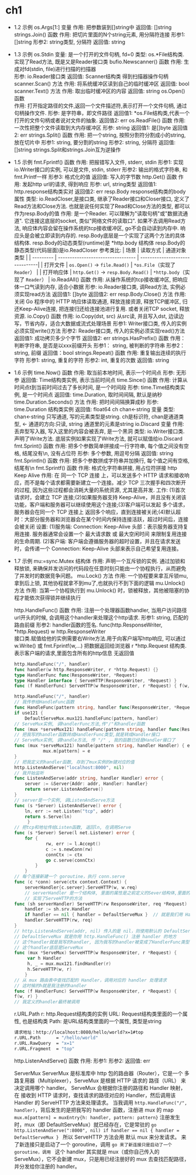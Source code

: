 # ch1
* 1.2 示例
    os.Args[1:]
        变量
        作用:   把参数装到[]string中
        返回值: []string
    strings.Join()
        函数
        作用:   把切片里面的N个string元素, 用分隔符连接
        形参1:  []string
        形参2:  string类型, 分隔符
        返回值: string
* 1.3 示例
    os.Stdin
        变量: 是一个打开的文件句柄, fd=0
        类型: os.*File结构类. 实现了Read方法, 既是又是Reader接口类
    bufio.Newscanner()
        函数
        作用:   生成对fd(stdin, file)进行扫描的扫描器        
        形参:   io.Reader接口类 
        返回值: Scanner结构类 得到扫描器操作句柄
    scanner.Scan()
        方法
        作用:   将系统缓冲区读到自己的临时缓冲区
        返回值: bool
    scanner.Text()
        方法 
        作用:   取出临时缓冲区的内容
        返回值: string
    os.Open()
        函数      
        作用:    打开指定路径的文件,返回一个文件描述符,表示打开一个文件句柄, 通过句柄操作文件.
        形参:    是字符串，即文件路径
        返回值1: *os.File结构类,代表一个打开的文件句柄或者说对文件的抽象.
        返回值2: err
    os.ReadFile()
        函数
        作用:    一次性把整个文件读取到大内存缓冲区
        形参:    string
        返回值1: 是[]byte
        返回值2: err
    strings.Split()
        函数
        作用:   把一个string, 按照分割符分割成小的string, 放在切片中
        形参1:  string, 要分割的string
        形参2:  string, 分隔符
        返回值: []string
        strings.Split和strings.Join互为逆操作
* 1.5 示例
    fmt.Fprintf()
        函数
        作用:   把报错写入文件, stderr, stdin
        形参1:  实现io.Writer接口的实例, 可以是文件, stdin, stderr
        形参2:  输出的格式字符串, 和fmt.Printf一样
        形参3:  格式化的值
        返回值: 写入的字节数
    http.Get()
        函数
        作用:    发起http url的请求, 得到响应
        形参:    url, string类型
        返回值1: http.response结构类实对
        返回值2: err
    resp.Body
        response结构类的body属性
        类型:  io.ReadCloser,是接口类, 继承了Reader接口和Closer接口, 定义了Read方法和Close方法. 也就是说任何实现了Read和Close方法的类型, 都可以作为resp.Body的值
        作用:  是一个Reader. 可以理解为"读取句柄"或"数据流通道". 它连接这底层的socket, 类似"网络文件的读取口". 如果不去调用Read方法, 响应体内容会留在操作系统的tcp接收缓冲区, go不会自动读到内存中. 响应头是会被立即读到内存的.
        resp.Body底层是一个实现了这两个方法的具体结构体.
        resp.Body的动态类型(runtime)是 *http.body 结构体
        resp.Body的静态类型(代码层面)是io.ReadCloser
        参考类比:
        | 场景      | 读取方式                           | 通道对象类型                    |
        | --------- | --------------------------------- | -------------------------------| 
        | 打开文件   | `os.Open()` → `file.Read()`       | `*os.File`（实现了 `Reader`）   |
        | 打开响应体 | `http.Get()` → `resp.Body.Read()` | `*http.body`（实现了 `Reader`） |
    io.ReadAll()
        函数
        作用:    从操作系统的tcp接收缓冲区, 把响应体一口气读到内存, 适合小数据
        形参:    io.Reader接口类, 调Read方法, 实例必须实现read方法
        返回值1: []byte
        返回值2: err
    resp.Body.Close()
        方法
        作用: 关闭 Go 程序中的 HTTP 响应体读取通道, 释放连接资源, 释放TCP缓冲区, 归还Keep-Alive连接, 把连接归还给连接池进行复用. 或者关闭TCP socket, 释放资源.
    io.Copy()
        函数
        作用:     io.Copy(dst, src) 从src读, 并且写入dst, 边读边写，节省内存，适合大数据或流式处理场景
        形参1:    Writer接口类, 传入的实例必须实现write()方法
        形参2:    Reader接口类, 传入的实例必须实现read()方法
        返回值1:  成功拷贝多少个字节
        返回值2:  err
    strings.HasPrefix()
        函数
        作用：  判断字符串, 是否是以xxx前缀开头
        形参1： string, 被判断的字符串
        形参2： string, 前缀
        返回值：bool
    strings.Repeat()
        函数
        作用:   重复输出连续的执行字符
        形参1:  string, 重复的字符
        形参2:  int, 重复的次数
        返回值: string
* 1.6 示例
    time.Now()
        函数
        作用:   取当前本地时间, 表示一个时间点
        形参:   无形参
        返回值: Time结构类实例, 表示当前时间点
    time.Since()
        函数
        作用:   计算从时间点t到当前时间过去了多长时间, 是一个时间段
        形参:   time.Time结构类实例, 是一个时间点
        返回值: time.Duration, 取时间间隔, 默认是纳秒
    time.Duration.Seconds()
        方法
        作用:   把时间间隔换算成秒
        形参:   time.Duration 结构类实例
        返回值: float64
    ch chan<-string
        变量
        类型:  chan<-string 只写通道, 写的元素类型是string.
        ch是标识符, chan是通道类型, <- 通道的方向:只读, string 通道里的元素是string
    io.Discard
        变量
        作用: 丢弃型写入器, 写入这里的内容会被丢弃, 是一个黑洞
        类型: io.Writer接口类. 声明了Write方法. 底层实例如果实现了Write方法, 就可以赋值给io.Discard
    fmt.Sprint()
        函数
        作用:   把多个参数简单拼接成一行字符串, 每个值之间没有空格, 结尾没有\n, 没有占位符
        形参:   多个参数, 用逗号分隔
        返回值: string
    fmt.Sprintln()
        函数
        作用:   把多个参数拼成字符串并加换行, 每个值之间有空格, 结尾有\n
    fmt.Sprintf()
        函数
        作用:   格式化字符串拼接, 用占位符拼接
    http Keep Alive
        作用: 在 同一个 TCP 连接 上，可以发送多个 HTTP 请求和接收响应，而不是每个请求都需要新建立一个连接。减少 TCP 三次握手和四次断开的过程, 因为这些过程都会消耗大量的系统资源, 尤其是高并发. 
        工作: (1)首次请求时，会建立 TCP 连接;(2)如果服务器支持 Keep-Alive，并且没有关闭该功能，客户端和服务器可以继续使用这个连接;(3)客户端可以发起 多个请求，服务器会在同一个 TCP 连接上 返回多个响应，直到连接被关闭;(4)默认超时：大部分服务器和浏览器会在某个时间内保持连接活跃，超过时间后，连接会被关闭
        设置: (1)服务端: Connection: Keep-Alive 头部：表示服务器支持复用连接. 服务器通常会设置一个 最大请求数 或 最大空闲时间 来限制复用连接的生命周期. (2)客户端: 客户端会遵循服务器的超时设置，并且在请求发送时，会传递一个 Connection: Keep-Alive 头部来表示自己希望复用连接。
* 1.7 示例
    mu:=sync.Mutex
        结构体
        作用: 声明一个互斥锁的实例. 通过加锁和释放锁, 来确保并发访问的代码段在任意时刻只能由一个协程执行，从而避免了并发时的数据竞争问题。
    mu.Lock()
        方法
        作用: 一个协程要来拿互斥锁mu, 拿到后上锁, 其他协程就拿不到mu了,也就执行不到下面的逻辑
    mu.Unlock()
        方法
        作用: 当第一个协程执行到 mu.Unlock() 时，锁被释放，其他被阻塞的协程才能依次获得锁并继续执行
    
    http.HandleFunc()
        函数
        作用: 注册一个处理器函数handler, 当用户访问路径url开头的时候, 会调用这个handler来处理这个http请求.
        形参1: string, 匹配的路由前缀
        形参2: handler函数的签名. func(http.ResponseWriter, *http.Request)
               w http.ResponseWriter  
                接口类.赋值给他的实例需要右Write方法.用于向客户端写http响应, 可以通过w.Write() 或 fmt.Fprintf(w,...) 把数据返回给浏览器
               r *http.Request
                结构类.表示客户端的请求,里面包含所有的http信息
        无返回值
    ```go
    http.HandleFunc("/", handler)
    func handler(w http.ResponseWriter, r *http.Request) {}                  // 我定义了一个普通的handler函数
    type HandlerFunc func(ResponseWriter, *Request)                          // Go标准库把它封装成HandlerFunc类型
    type Handler interface { ServeHTTP(ResponseWriter, *Request) }           // handler接口声明ServeHTTP方法
    func (f HandlerFunc) ServeHTTP(w ResponseWriter, r *Request) { f(w, r) } // HandlerFunc类型的实例, 实现了ServeHTTP方法, 就实现了Handler接口

    http.HandleFunc("/", handler)
    // 我传参给HandleFunc函数
    func HandleFunc(pattern string, handler func(ResponseWriter, *Request)) {
	if use121 {
		DefaultServeMux.mux121.handleFunc(pattern, handler)
    // ServeMux实例, 调handlerFunc方法,传"/"和handler函数
    func (mux *serveMux121) handleFunc(pattern string, handler func(ResponseWriter, *Request)) { mux.handle(pattern, HandlerFunc(handler)) }
    // 把我写的handler函数转成HandlerFunc类型,就是转成Handler接口
    // ServeMux实例, 调handle方法, 传 "/" , 我的函数已经是Handler接口了
    func (mux *serveMux121) handle(pattern string, handler Handler) { e := muxEntry{h: handler, pattern: pattern} 
               mux.m[pattern] = e
    }
    // 把我定义的handler函数, 存到了mux实例的m键对应的值
    http.ListenAndServe("localhost:8000", nil)
    // 我开始监听
    func ListenAndServe(addr string, handler Handler) error {
        server := &Server{Addr: addr, Handler: handler}
        return server.ListenAndServe()
    }
    // server是一个实例, 调ListenAndServe方法
    func (s *Server) ListenAndServe() error { 
        ln, err := net.Listen("tcp", addr)
        return s.Serve(ln)
         }
    // 把tcp和地址传给Listen函数, 返回ln, 在调用Serve
    func (s *Server) Serve(l net.Listener) error { 
        for {
                rw, err := l.Accept()
                c := s.newConn(rw)
                connCtx := ctx
                go c.serve(connCtx)
            }
        }
    // 每个连接新建一个 goroutine，执行 conn.serve
    func (c *conn) serve(ctx context.Context) {
        serverHandler{c.server}.ServeHTTP(w, w.req)
        // serverHandler 是一个结构体, 里面的属性是之前定义的Sever结构体,里面的属性有{地址}
        // 实现了ServeHTTP的方法
    func (sh serverHandler) ServeHTTP(rw ResponseWriter, req *Request) {
        handler := sh.srv.Handler
        if handler == nil { handler = DefaultServeMux }  // 就是我们用 HandleFunc 注册的 mux
        handler.ServeHTTP(rw, req)
    }
    // http.ListenAndServe(addr, nil) 传入的是 nil，则使用默认的 DefaultServeMux
    // DefaultServeMux 就是你用 http.HandleFunc() 注册 handler 的地方
    // 这个handler就是我写的handler, 因为我写的handler被变成了HandlerFunc类型，这个类型又实现了Handler接口，可以调ServeHTTP方法
    // 这个handler底层是ServeMux
    func (mux *ServeMux) ServeHTTP(w ResponseWriter, r *Request) {
         var h Handler 
         h, _ = mux.mux121.findHandler(r)
         h.ServeHTTP(w, r)
        }
    // 从 mux 路由表中查找匹配的 Handler，调用对应的 handler 处理请求
    // 这时候的h就是我注册的handler
    func (f HandlerFunc) ServeHTTP(w ResponseWriter, r *Request) {
    f(w, r) }
    // 我定义的handler最终被调用
    ```
    r.URL.Path
        r:    http.Request结构类的实例
        URL:  Request结构类里面的一个属性, 也是结构类
        Path: 是URL结构类里面的一个属性, 类型是string
    ```bash
    请求地址：http://localhost:8080/hello/world?x=1#top
    r.URL.Path      = "/hello/world"
    r.URL.RawQuery  = "x=1"
    r.URL.Fragment  = "top"
    ```
    http.ListenAndServe()
        函数
        作用:
        形参1:
        形参2:
        返回值: err
    
    ServerMux
         ServerMux 是标准库中 http 包的路由器（Router），它是一个 多路复用器（Multiplexer），ServeMux 是根据 HTTP 请求的 路径（URL） 来决定调用哪个 handler。
         ServeMux 会根据你注册的路径和 Handler 映射，在 接收到 HTTP 请求时，查找请求的路径对应的 Handler，然后调用该 Handler 的 ServeHTTP 方法来处理请求。
         当我调用 ```http.HandleFunc("/", handler)```，背后发生的是把我写的 handler 函数，注册进 mux 的 map
         ```mux.m[pattern] = muxEntry{h: handler, pattern: pattern}```
        注册发生时，mux（即 DefaultServeMux）就已经存在，它是常驻的
        ```go
            http.ListenAndServe(":8000", nil)
            if handler == nil {
                handler = DefaultServeMux
            }
        ```
        所以 ServeHTTP 方法会用 默认 mux 来分发请求。
        来了新连接只是启动了一个 goroutine，调用
        ```go
            来了新连接只是启动了一个 goroutine，调用
        ```
        这个 handler 其实就是 mux（或你自己传入的 ServeMux），它不会新建 mux，只是用已经注册好的 mux 去查找匹配路径，并分发给你注册的 handler。




    